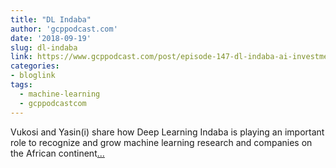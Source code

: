 ```yaml
---
title: "DL Indaba"
author: 'gcppodcast.com'
date: '2018-09-19'
slug: dl-indaba
link: https://www.gcppodcast.com/post/episode-147-dl-indaba-ai-investments-in-africa/
categories:
- bloglink
tags:
  - machine-learning
  - gcppodcastcom
---
```


Vukosi and Yasin(i) share how Deep Learning Indaba is playing an important role to recognize and grow machine learning research and companies on the African continent[... <i class="fas fa-external-link-alt"></i>](https://www.gcppodcast.com/post/episode-147-dl-indaba-ai-investments-in-africa/)

